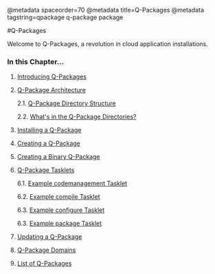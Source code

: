 @metadata spaceorder=70
@metadata title=Q-Packages
@metadata tagstring=qpackage q-package package


[qpintro]: #/Q-Packages/QPIntro
[qparchitecture]: #/Q-Packages/QPackageArchitecture
[qpinstall]: #/Q-Packages/QPInstall
[qpcreate]: #/Q-Packages/QPCreate
[qpcreatebinary]: #/Q-Packages/QPCreatebinary
[qptasklets]: #/Q-Packages/QPTasklets
[codemgmt]: #/Q-Packages/CodeManagement
[compile]: #/Q-Packages/Compile
[configure]: #/Q-Packages/Configure
[package]: #/Q-Packages/Package
[qpupdate]: #/Q-Packages/QPUpdate
[qpdomains]: #/Q-Packages/QPDomains
[qplist]: #/Q-Packages/QPList


#Q-Packages

Welcome to Q-Packages, a revolution in cloud application installations.


### In this Chapter...
1. [Introducing Q-Packages][qpintro]
2. [Q-Package Architecture][qparchitecture]

    2.1. [Q-Package Directory Structure][qparchitecture]
    
    2.2. [What's in the Q-Package Directories?][qparchitecture]
    
3. [Installing a Q-Package][qpinstall]
4. [Creating a Q-Package][qpcreate]
5. [Creating a Binary Q-Package][qpcreatebinary]
6. [Q-Package Tasklets][qptasklets]

    6.1. [Example codemanagement Tasklet][codemgmt]
    
    6.2. [Example compile Tasklet][compile]
    
    6.3. [Example configure Tasklet][configure]
    
    6.3. [Example package Tasklet][package]
    
7. [Updating a Q-Package][qpupdate]
8. [Q-Package Domains][qpdomains]
9. [List of Q-Packages][qplist]
